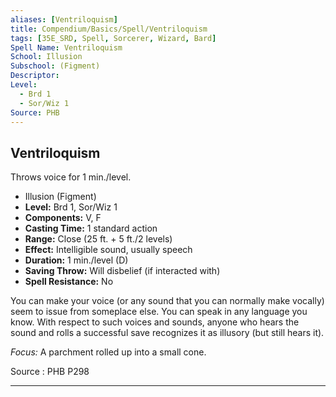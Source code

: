 ```yaml
---
aliases: [Ventriloquism]
title: Compendium/Basics/Spell/Ventriloquism
tags: [35E_SRD, Spell, Sorcerer, Wizard, Bard]
Spell Name: Ventriloquism
School: Illusion
Subschool: (Figment)
Descriptor: 
Level:
  - Brd 1
  - Sor/Wiz 1
Source: PHB
---
```



## Ventriloquism

Throws voice for 1 min./level.

*   Illusion (Figment)
*   **Level:** Brd 1, Sor/Wiz 1
*   **Components:** V, F
*   **Casting Time:** 1 standard action
*   **Range:** Close (25 ft. + 5 ft./2 levels)
*   **Effect:** Intelligible sound, usually speech
*   **Duration:** 1 min./level (D)
*   **Saving Throw:** Will disbelief (if interacted with)
*   **Spell Resistance:** No

<p>You can make your voice (or any sound that you can normally make vocally) seem to issue from someplace else. You can speak in any language you know. With respect to such voices and sounds, anyone who hears the sound and rolls a successful save recognizes it as illusory (but still hears it).</p><p><i>Focus:</i> A parchment rolled up into a small cone.</p>

Source : PHB P298

---
